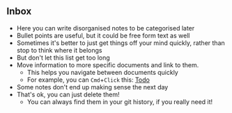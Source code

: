## Inbox

- Here you can write disorganised notes to be categorised later
- Bullet points are useful, but it could be free form text as well
- Sometimes it's better to just get things off your mind quickly, rather than stop to think where it belongs
- But don't let this list get too long
- Move information to more specific documents and link to them.
  - This helps you navigate between documents quickly
  - For example, you can `Cmd`+`Click` this: [Todo](todo.md)
- Some notes don't end up making sense the next day
- That's ok, you can just delete them!
  - You can always find them in your git history, if you really need it!
